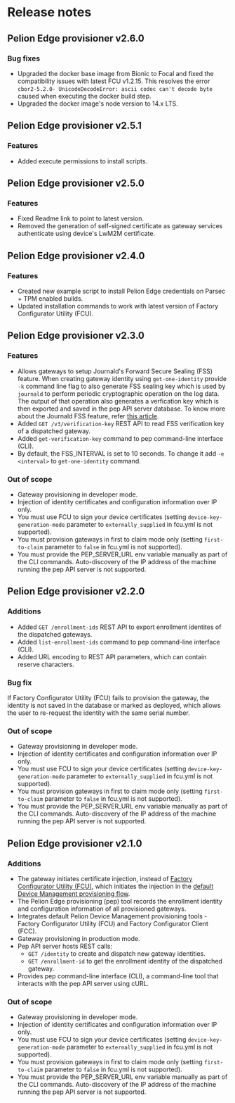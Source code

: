 # Release notes

## Pelion Edge provisioner v2.6.0

### Bug fixes
- Upgraded the docker base image from Bionic to Focal and fixed the compatibility issues with latest FCU v1.2.15. This resolves the error `cbor2-5.2.0- UnicodeDecodeError: ascii codec can't decode byte` caused when executing the docker build step.
- Upgraded the docker image's node version to 14.x LTS.

## Pelion Edge provisioner v2.5.1

### Features
- Added execute permissions to install scripts.

## Pelion Edge provisioner v2.5.0

### Features
- Fixed Readme link to point to latest version.
- Removed the generation of self-signed certificate as gateway services authenticate using device's LwM2M certificate.

## Pelion Edge provisioner v2.4.0

### Features
- Created new example script to install Pelion Edge credentials on Parsec + TPM enabled builds.
- Updated installation commands to work with latest version of Factory Configurator Utility (FCU).

## Pelion Edge provisioner v2.3.0

### Features
- Allows gateways to setup Journald's Forward Secure Sealing (FSS) feature. When creating gateway identity using `get-one-identity` provide `-k` command line flag to also generate FSS sealing key which is used by `journald` to perform periodic cryptographic operation on the log data. The output of that operation also generates a verfication key which is then exported and saved in the pep API server database. To know more about the Journald FSS feature, refer [this article](https://lwn.net/Articles/512895/).
- Added `GET /v3/verification-key` REST API to read FSS verification key of a dispatched gateway.
- Added `get-verification-key` command to pep command-line interface (CLI).
- By default, the FSS_INTERVAL is set to 10 seconds. To change it add `-e <interval>` to `get-one-identity` command.

### Out of scope
- Gateway provisioning in developer mode.
- Injection of identity certificates and configuration information over IP only.
- You must use FCU to sign your device certificates (setting `device-key-generation-mode` parameter to `externally_supplied` in fcu.yml is not supported).
- You must provision gateways in first to claim mode only (setting `first-to-claim` parameter to `false` in fcu.yml is not supported).
- You must provide the PEP_SERVER_URL env variable manually as part of the CLI commands. Auto-discovery of the IP address of the machine running the pep API server is not supported.

## Pelion Edge provisioner v2.2.0

### Additions
- Added `GET /enrollment-ids` REST API to export enrollment identites of the dispatched gateways.
- Added `list-enrollment-ids` command to pep command-line interface (CLI).
- Added URL encoding to REST API parameters, which can contain reserve characters.

### Bug fix
If Factory Configurator Utility (FCU) fails to provision the gateway, the identity is not saved in the database or marked as deployed, which allows the user to re-request the identity with the same serial number.

### Out of scope
- Gateway provisioning in developer mode.
- Injection of identity certificates and configuration information over IP only.
- You must use FCU to sign your device certificates (setting `device-key-generation-mode` parameter to `externally_supplied` in fcu.yml is not supported).
- You must provision gateways in first to claim mode only (setting `first-to-claim` parameter to `false` in fcu.yml is not supported).
- You must provide the PEP_SERVER_URL env variable manually as part of the CLI commands. Auto-discovery of the IP address of the machine running the pep API server is not supported.

## Pelion Edge provisioner v2.1.0

### Additions
- The gateway initiates certificate injection, instead of [Factory Configurator Utility (FCU)](https://www.pelion.com/docs/device-management/current/provisioning-process/index.html), which initiates the injection in the [default Device Management provisioning flow](https://www.pelion.com/docs/device-management/current/provisioning-process/index.html).
- The Pelion Edge provisioning (pep) tool records the enrollment identity and configuration information of all provisioned gateways.
- Integrates default Pelion Device Management provisioning tools - Factory Configurator Utility (FCU) and Factory Configurator Client (FCC).
- Gateway provisioning in production mode.
- Pep API server hosts REST calls:
	- `GET /identity` to create and dispatch new gateway identities.
	- `GET /enrollment-id` to get the enrollment identity of the dispatched gateway.
- Provides pep command-line interface (CLI), a command-line tool that interacts with the pep API server using cURL.

### Out of scope
- Gateway provisioning in developer mode.
- Injection of identity certificates and configuration information over IP only.
- You must use FCU to sign your device certificates (setting `device-key-generation-mode` parameter to `externally_supplied` in fcu.yml is not supported).
- You must provision gateways in first to claim mode only (setting `first-to-claim` parameter to `false` in fcu.yml is not supported).
- You must provide the PEP_SERVER_URL env variable manually as part of the CLI commands. Auto-discovery of the IP address of the machine running the pep API server is not supported.
